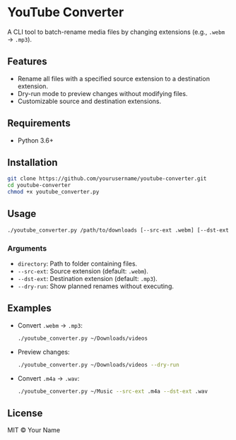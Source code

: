 # YouTube Converter

A CLI tool to batch-rename media files by changing extensions (e.g., `.webm` → `.mp3`).

## Features

- Rename all files with a specified source extension to a destination extension.
- Dry-run mode to preview changes without modifying files.
- Customizable source and destination extensions.

## Requirements

- Python 3.6+

## Installation

```bash
git clone https://github.com/yourusername/youtube-converter.git
cd youtube-converter
chmod +x youtube_converter.py
```

## Usage

```bash
./youtube_converter.py /path/to/downloads [--src-ext .webm] [--dst-ext .mp3] [--dry-run]
```

### Arguments

- `directory`: Path to folder containing files.
- `--src-ext`: Source extension (default: `.webm`).
- `--dst-ext`: Destination extension (default: `.mp3`).
- `--dry-run`: Show planned renames without executing.

## Examples

- Convert `.webm` → `.mp3`:
  ```bash
  ./youtube_converter.py ~/Downloads/videos
  ```
- Preview changes:
  ```bash
  ./youtube_converter.py ~/Downloads/videos --dry-run
  ```
- Convert `.m4a` → `.wav`:
  ```bash
  ./youtube_converter.py ~/Music --src-ext .m4a --dst-ext .wav
  ```

## License

MIT © Your Name
